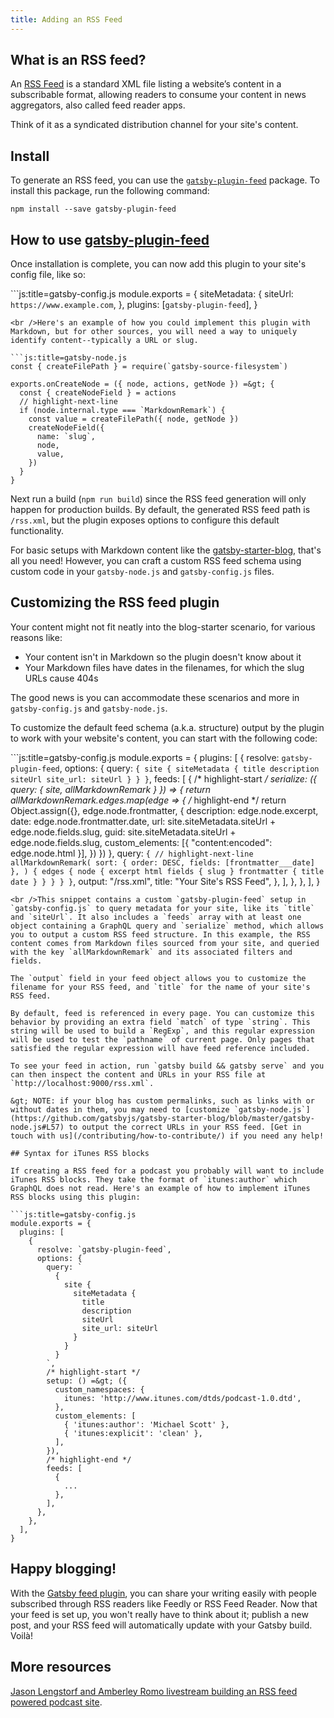 ```yaml
---
title: Adding an RSS Feed
---
```


## What is an RSS feed?

An [RSS Feed](https://en.wikipedia.org/wiki/RSS) is a standard XML file listing a website’s content in a subscribable format, allowing readers to consume your content in news aggregators, also called feed reader apps.

Think of it as a syndicated distribution channel for your site's content.

## Install

To generate an RSS feed, you can use the [`gatsby-plugin-feed`](/packages/gatsby-plugin-feed/) package. To install this package, run the following command:

```shell
npm install --save gatsby-plugin-feed
```

## How to use [gatsby-plugin-feed](/packages/gatsby-plugin-feed/)

Once installation is complete, you can now add this plugin to your site's config file, like so:

```js:title=gatsby-config.js module.exports = { siteMetadata: { siteUrl: `https://www.example.com`, }, plugins: [`gatsby-plugin-feed`], }

    <br />Here's an example of how you could implement this plugin with Markdown, but for other sources, you will need a way to uniquely identify content--typically a URL or slug.
    
    ```js:title=gatsby-node.js
    const { createFilePath } = require(`gatsby-source-filesystem`)
    
    exports.onCreateNode = ({ node, actions, getNode }) =&gt; {
      const { createNodeField } = actions
      // highlight-next-line
      if (node.internal.type === `MarkdownRemark`) {
        const value = createFilePath({ node, getNode })
        createNodeField({
          name: `slug`,
          node,
          value,
        })
      }
    }
    

Next run a build (`npm run build`) since the RSS feed generation will only happen for production builds. By default, the generated RSS feed path is `/rss.xml`, but the plugin exposes options to configure this default functionality.

For basic setups with Markdown content like the [gatsby-starter-blog](https://github.com/gatsbyjs/gatsby-starter-blog), that's all you need! However, you can craft a custom RSS feed schema using custom code in your `gatsby-node.js` and `gatsby-config.js` files.

## Customizing the RSS feed plugin

Your content might not fit neatly into the blog-starter scenario, for various reasons like:

- Your content isn't in Markdown so the plugin doesn't know about it
- Your Markdown files have dates in the filenames, for which the slug URLs cause 404s

The good news is you can accommodate these scenarios and more in `gatsby-config.js` and `gatsby-node.js`.

To customize the default feed schema (a.k.a. structure) output by the plugin to work with your website's content, you can start with the following code:

```js:title=gatsby-config.js module.exports = { plugins: [ { resolve: `gatsby-plugin-feed`, options: { query: `{
            site {
              siteMetadata {
                title
                description
                siteUrl
                site_url: siteUrl
              }
            }
          }`, feeds: [ { /* highlight-start */ serialize: ({ query: { site, allMarkdownRemark } }) => { return allMarkdownRemark.edges.map(edge => { /* highlight-end */ return Object.assign({}, edge.node.frontmatter, { description: edge.node.excerpt, date: edge.node.frontmatter.date, url: site.siteMetadata.siteUrl + edge.node.fields.slug, guid: site.siteMetadata.siteUrl + edge.node.fields.slug, custom_elements: [{ "content:encoded": edge.node.html }], }) }) }, query: `{
                // highlight-next-line
                allMarkdownRemark(
                  sort: { order: DESC, fields: [frontmatter___date] },
                ) {
                  edges {
                    node {
                      excerpt
                      html
                      fields { slug }
                      frontmatter {
                        title
                        date
                      }
                    }
                  }
                }
              }`, output: "/rss.xml", title: "Your Site's RSS Feed", }, ], }, }, ], }

    <br />This snippet contains a custom `gatsby-plugin-feed` setup in `gatsby-config.js` to query metadata for your site, like its `title` and `siteUrl`. It also includes a `feeds` array with at least one object containing a GraphQL query and `serialize` method, which allows you to output a custom RSS feed structure. In this example, the RSS content comes from Markdown files sourced from your site, and queried with the key `allMarkdownRemark` and its associated filters and fields.
    
    The `output` field in your feed object allows you to customize the filename for your RSS feed, and `title` for the name of your site's RSS feed.
    
    By default, feed is referenced in every page. You can customize this behavior by providing an extra field `match` of type `string`. This string will be used to build a `RegExp`, and this regular expression will be used to test the `pathname` of current page. Only pages that satisfied the regular expression will have feed reference included.
    
    To see your feed in action, run `gatsby build && gatsby serve` and you can then inspect the content and URLs in your RSS file at `http://localhost:9000/rss.xml`.
    
    &gt; NOTE: if your blog has custom permalinks, such as links with or without dates in them, you may need to [customize `gatsby-node.js`](https://github.com/gatsbyjs/gatsby-starter-blog/blob/master/gatsby-node.js#L57) to output the correct URLs in your RSS feed. [Get in touch with us](/contributing/how-to-contribute/) if you need any help!
    
    ## Syntax for iTunes RSS blocks
    
    If creating a RSS feed for a podcast you probably will want to include iTunes RSS blocks. They take the format of `itunes:author` which GraphQL does not read. Here's an example of how to implement iTunes RSS blocks using this plugin:
    
    ```js:title=gatsby-config.js
    module.exports = {
      plugins: [
        {
          resolve: `gatsby-plugin-feed`,
          options: {
            query: `
              {
                site {
                  siteMetadata {
                    title
                    description
                    siteUrl
                    site_url: siteUrl
                  }
                }
              }
            `,
            /* highlight-start */
            setup: () =&gt; ({
              custom_namespaces: {
                itunes: 'http://www.itunes.com/dtds/podcast-1.0.dtd',
              },
              custom_elements: [
                { 'itunes:author': 'Michael Scott' },
                { 'itunes:explicit': 'clean' },
              ],
            }),
            /* highlight-end */
            feeds: [
              {
                ...
              },
            ],
          },
        },
      ],
    }
    

## Happy blogging!

With the [Gatsby feed plugin](/packages/gatsby-plugin-feed/), you can share your writing easily with people subscribed through RSS readers like Feedly or RSS Feed Reader. Now that your feed is set up, you won't really have to think about it; publish a new post, and your RSS feed will automatically update with your Gatsby build. Voilà!

## More resources

[Jason Lengstorf and Amberley Romo livestream building an RSS feed powered podcast site](https://www.youtube.com/watch?v=0hGlvyuQiKQ).